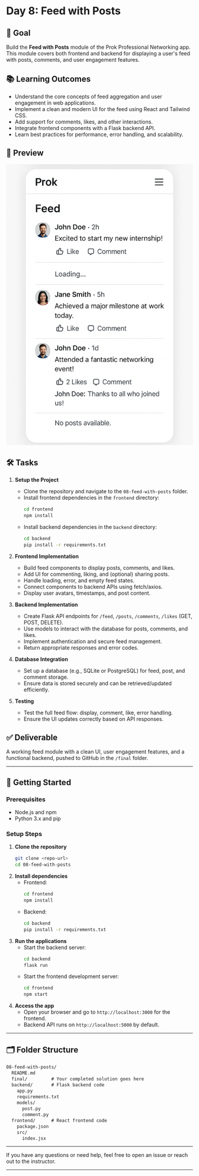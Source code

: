 # Day 8: Feed with Posts

## 🎯 Goal

Build the **Feed with Posts** module of the Prok Professional Networking app. This module covers both frontend and backend for displaying a user's feed with posts, comments, and user engagement features.

## 📚 Learning Outcomes

- Understand the core concepts of feed aggregation and user engagement in web applications.
- Implement a clean and modern UI for the feed using React and Tailwind CSS.
- Add support for comments, likes, and other interactions.
- Integrate frontend components with a Flask backend API.
- Learn best practices for performance, error handling, and scalability.

## 📸 Preview

![Final Feed](./final-feed.png)

## 🛠️ Tasks

1. **Setup the Project**

   - Clone the repository and navigate to the `08-feed-with-posts` folder.
   - Install frontend dependencies in the `frontend` directory:
     ```bash
     cd frontend
     npm install
     ```
   - Install backend dependencies in the `backend` directory:
     ```bash
     cd backend
     pip install -r requirements.txt
     ```

2. **Frontend Implementation**

   - Build feed components to display posts, comments, and likes.
   - Add UI for commenting, liking, and (optional) sharing posts.
   - Handle loading, error, and empty feed states.
   - Connect components to backend APIs using fetch/axios.
   - Display user avatars, timestamps, and post content.

3. **Backend Implementation**

   - Create Flask API endpoints for `/feed`, `/posts`, `/comments`, `/likes` (GET, POST, DELETE).
   - Use models to interact with the database for posts, comments, and likes.
   - Implement authentication and secure feed management.
   - Return appropriate responses and error codes.

4. **Database Integration**

   - Set up a database (e.g., SQLite or PostgreSQL) for feed, post, and comment storage.
   - Ensure data is stored securely and can be retrieved/updated efficiently.

5. **Testing**
   - Test the full feed flow: display, comment, like, error handling.
   - Ensure the UI updates correctly based on API responses.

## ✅ Deliverable

A working feed module with a clean UI, user engagement features, and a functional backend, pushed to GitHub in the `/final` folder.

---

## 🚀 Getting Started

### Prerequisites

- Node.js and npm
- Python 3.x and pip

### Setup Steps

1. **Clone the repository**
   ```bash
   git clone <repo-url>
   cd 08-feed-with-posts
   ```
2. **Install dependencies**
   - Frontend:
     ```bash
     cd frontend
     npm install
     ```
   - Backend:
     ```bash
     cd backend
     pip install -r requirements.txt
     ```
3. **Run the applications**
   - Start the backend server:
     ```bash
     cd backend
     flask run
     ```
   - Start the frontend development server:
     ```bash
     cd frontend
     npm start
     ```
4. **Access the app**
   - Open your browser and go to `http://localhost:3000` for the frontend.
   - Backend API runs on `http://localhost:5000` by default.

---

## 🗂️ Folder Structure

```
08-feed-with-posts/
  README.md
  final/         # Your completed solution goes here
  backend/       # Flask backend code
    app.py
    requirements.txt
    models/
      post.py
      comment.py
  frontend/      # React frontend code
    package.json
    src/
      index.jsx
```

---

If you have any questions or need help, feel free to open an issue or reach out to the instructor.

---
